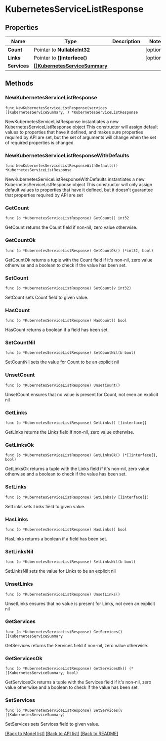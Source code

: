 # KubernetesServiceListResponse

## Properties

Name | Type | Description | Notes
------------ | ------------- | ------------- | -------------
**Count** | Pointer to **NullableInt32** |  | [optional] 
**Links** | Pointer to **[]interface{}** |  | [optional] 
**Services** | [**[]KubernetesServiceSummary**](KubernetesServiceSummary.md) |  | 

## Methods

### NewKubernetesServiceListResponse

`func NewKubernetesServiceListResponse(services []KubernetesServiceSummary, ) *KubernetesServiceListResponse`

NewKubernetesServiceListResponse instantiates a new KubernetesServiceListResponse object
This constructor will assign default values to properties that have it defined,
and makes sure properties required by API are set, but the set of arguments
will change when the set of required properties is changed

### NewKubernetesServiceListResponseWithDefaults

`func NewKubernetesServiceListResponseWithDefaults() *KubernetesServiceListResponse`

NewKubernetesServiceListResponseWithDefaults instantiates a new KubernetesServiceListResponse object
This constructor will only assign default values to properties that have it defined,
but it doesn't guarantee that properties required by API are set

### GetCount

`func (o *KubernetesServiceListResponse) GetCount() int32`

GetCount returns the Count field if non-nil, zero value otherwise.

### GetCountOk

`func (o *KubernetesServiceListResponse) GetCountOk() (*int32, bool)`

GetCountOk returns a tuple with the Count field if it's non-nil, zero value otherwise
and a boolean to check if the value has been set.

### SetCount

`func (o *KubernetesServiceListResponse) SetCount(v int32)`

SetCount sets Count field to given value.

### HasCount

`func (o *KubernetesServiceListResponse) HasCount() bool`

HasCount returns a boolean if a field has been set.

### SetCountNil

`func (o *KubernetesServiceListResponse) SetCountNil(b bool)`

 SetCountNil sets the value for Count to be an explicit nil

### UnsetCount
`func (o *KubernetesServiceListResponse) UnsetCount()`

UnsetCount ensures that no value is present for Count, not even an explicit nil
### GetLinks

`func (o *KubernetesServiceListResponse) GetLinks() []interface{}`

GetLinks returns the Links field if non-nil, zero value otherwise.

### GetLinksOk

`func (o *KubernetesServiceListResponse) GetLinksOk() (*[]interface{}, bool)`

GetLinksOk returns a tuple with the Links field if it's non-nil, zero value otherwise
and a boolean to check if the value has been set.

### SetLinks

`func (o *KubernetesServiceListResponse) SetLinks(v []interface{})`

SetLinks sets Links field to given value.

### HasLinks

`func (o *KubernetesServiceListResponse) HasLinks() bool`

HasLinks returns a boolean if a field has been set.

### SetLinksNil

`func (o *KubernetesServiceListResponse) SetLinksNil(b bool)`

 SetLinksNil sets the value for Links to be an explicit nil

### UnsetLinks
`func (o *KubernetesServiceListResponse) UnsetLinks()`

UnsetLinks ensures that no value is present for Links, not even an explicit nil
### GetServices

`func (o *KubernetesServiceListResponse) GetServices() []KubernetesServiceSummary`

GetServices returns the Services field if non-nil, zero value otherwise.

### GetServicesOk

`func (o *KubernetesServiceListResponse) GetServicesOk() (*[]KubernetesServiceSummary, bool)`

GetServicesOk returns a tuple with the Services field if it's non-nil, zero value otherwise
and a boolean to check if the value has been set.

### SetServices

`func (o *KubernetesServiceListResponse) SetServices(v []KubernetesServiceSummary)`

SetServices sets Services field to given value.



[[Back to Model list]](../README.md#documentation-for-models) [[Back to API list]](../README.md#documentation-for-api-endpoints) [[Back to README]](../README.md)


